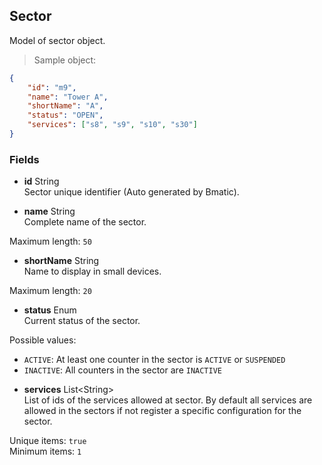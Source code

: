 
## Sector

Model of sector object.

> Sample object:

```json
{
    "id": "m9",
    "name": "Tower A",
    "shortName": "A",
    "status": "OPEN",
    "services": ["s8", "s9", "s10", "s30"]
}
```

### Fields

* **id** <span class="param-type">String</span><br>
Sector unique identifier (Auto generated by Bmatic).

* **name** <span class="param-type">String</span><br>
Complete name of the sector.
<p>
    <span class="param-condition">Maximum length:</span> <code>50</code>
</p>

* **shortName** <span class="param-type">String</span> <br>
Name to display in small devices.
<p>
    <span class="param-condition">Maximum length:</span> <code>20</code>
</p>

* **status** <span class="param-type">Enum</span><br>
Current status of the sector.
<p>
    <span class="param-condition">Possible values:</span>
    <ul>
        <li><code>ACTIVE</code>: At least one counter in the sector is <code>ACTIVE</code> or <code>SUSPENDED</code></li>
        <li><code>INACTIVE</code>: All counters in the sector are <code>INACTIVE</code></li>
    </ul>
</p>

* **services** <span class="param-type">List\<String\></span><br>
List of ids of the services allowed at sector. By default all services are allowed in the sectors if not register a specific configuration for the sector.
<p>
    <span class="param-condition">Unique items:</span> <code>true</code><br>
    <span class="param-condition">Minimum items:</span> <code>1</code>
</p>
